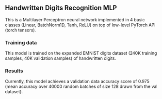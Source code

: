 ## Handwritten Digits Recognition MLP
This is a Multilayer Perceptron neural network implemented in 4 basic classes (Linear, BatchNorm1D, Tanh, ReLU) on top of low-level PyTorch API (torch tensors).

### Training data
This model is trained on the expanded EMNIST digits dataset (240K training samples, 40K validation samples) of handwritten digits.

### Results
Currently, this model achieves a validation data accuracy score of 0.975 (mean accuracy over 40000 random batches of size 128 drawn from the val dataset).